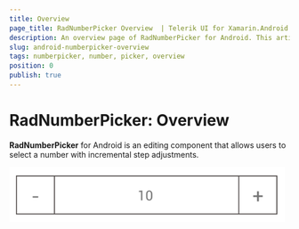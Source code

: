 ```yaml
---
title: Overview
page_title: RadNumberPicker Overview  | Telerik UI for Xamarin.Android Documentation
description: An overview page of RadNumberPicker for Android. This article explains the most important things you need to know before using RadNumberPicker.
slug: android-numberpicker-overview
tags: numberpicker, number, picker, overview
position: 0
publish: true
---
```


# RadNumberPicker: Overview

**RadNumberPicker** for Android is an editing component that allows users to select a number with incremental step adjustments.

![TelerikUI-NumberPicker-Overview](images/number-picker-overview.png "RadNumberPicker overview.")

